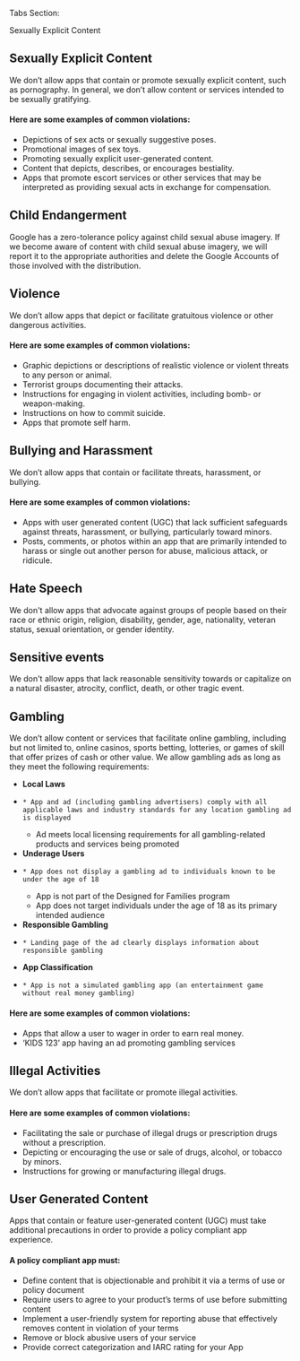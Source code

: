 Tabs Section: 

Sexually Explicit Content 

##  Sexually Explicit Content 

We don’t allow apps that contain or promote sexually explicit content, such as pornography. In general, we don’t allow content or services intended to be sexually gratifying. 

####  Here are some examples of common violations: 

  * Depictions of sex acts or sexually suggestive poses. 
  * Promotional images of sex toys. 
  * Promoting sexually explicit user-generated content. 
  * Content that depicts, describes, or encourages bestiality. 
  * Apps that promote escort services or other services that may be interpreted as providing sexual acts in exchange for compensation. 



##  Child Endangerment 

Google has a zero-tolerance policy against child sexual abuse imagery. If we become aware of content with child sexual abuse imagery, we will report it to the appropriate authorities and delete the Google Accounts of those involved with the distribution. 

##  Violence 

We don’t allow apps that depict or facilitate gratuitous violence or other dangerous activities. 

####  Here are some examples of common violations: 

  * Graphic depictions or descriptions of realistic violence or violent threats to any person or animal. 
  * Terrorist groups documenting their attacks. 
  * Instructions for engaging in violent activities, including bomb- or weapon-making. 
  * Instructions on how to commit suicide. 
  * Apps that promote self harm. 



##  Bullying and Harassment 

We don’t allow apps that contain or facilitate threats, harassment, or bullying. 

####  Here are some examples of common violations: 

  * Apps with user generated content (UGC) that lack sufficient safeguards against threats, harassment, or bullying, particularly toward minors. 
  * Posts, comments, or photos within an app that are primarily intended to harass or single out another person for abuse, malicious attack, or ridicule. 



##  Hate Speech 

We don't allow apps that advocate against groups of people based on their race or ethnic origin, religion, disability, gender, age, nationality, veteran status, sexual orientation, or gender identity. 

##  Sensitive events 

We don't allow apps that lack reasonable sensitivity towards or capitalize on a natural disaster, atrocity, conflict, death, or other tragic event. 

##  Gambling 

We don’t allow content or services that facilitate online gambling, including but not limited to, online casinos, sports betting, lotteries, or games of skill that offer prizes of cash or other value. We allow gambling ads as long as they meet the following requirements: 

  * **Local Laws**
  *     * App and ad (including gambling advertisers) comply with all applicable laws and industry standards for any location gambling ad is displayed 
    * Ad meets local licensing requirements for all gambling-related products and services being promoted 
  * **Underage Users**
  *     * App does not display a gambling ad to individuals known to be under the age of 18 
    * App is not part of the Designed for Families program 
    * App does not target individuals under the age of 18 as its primary intended audience 
  * **Responsible Gambling**
  *     * Landing page of the ad clearly displays information about responsible gambling 
  * **App Classification**
  *     * App is not a simulated gambling app (an entertainment game without real money gambling) 

  


####  Here are some examples of common violations: 

  * Apps that allow a user to wager in order to earn real money. 
  * ‘KIDS 123’ app having an ad promoting gambling services 



##  Illegal Activities 

We don’t allow apps that facilitate or promote illegal activities. 

####  Here are some examples of common violations: 

  * Facilitating the sale or purchase of illegal drugs or prescription drugs without a prescription. 
  * Depicting or encouraging the use or sale of drugs, alcohol, or tobacco by minors. 
  * Instructions for growing or manufacturing illegal drugs. 



##  User Generated Content 

Apps that contain or feature user-generated content (UGC) must take additional precautions in order to provide a policy compliant app experience. 

####  A policy compliant app must: 

  * Define content that is objectionable and prohibit it via a terms of use or policy document 
  * Require users to agree to your product’s terms of use before submitting content 
  * Implement a user-friendly system for reporting abuse that effectively removes content in violation of your terms 
  * Remove or block abusive users of your service 
  * Provide correct categorization and IARC rating for your App 


